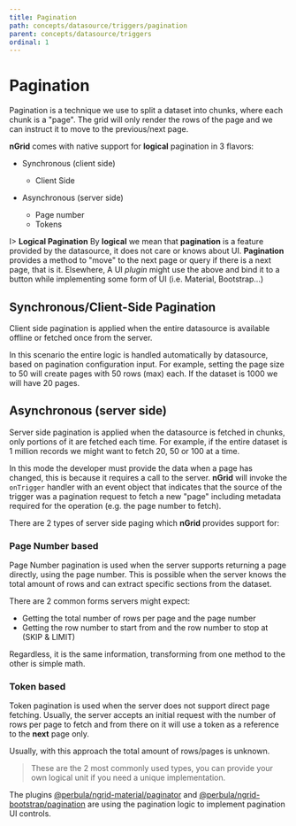 ```yaml
---
title: Pagination
path: concepts/datasource/triggers/pagination
parent: concepts/datasource/triggers
ordinal: 1
---
```

# Pagination

Pagination is a technique we use to split a dataset into chunks, where each chunk is a "page".
The grid will only render the rows of the page and we can instruct it to move to the previous/next page.

**nGrid** comes with native support for **logical** pagination in 3 flavors:

- Synchronous (client side)
  - Client Side

- Asynchronous (server side)
  - Page number
  - Tokens

I> **Logical Pagination**
By **logical** we mean that **pagination** is a feature provided by the datasource, it does not care or knows about UI.
**Pagination** provides a method to "move" to the next page or query if there is a next page, that is it.
Elsewhere, A UI *plugin* might use the above and bind it to a button while implementing some form of UI (i.e. Material, Bootstrap...)

## Synchronous/Client-Side Pagination

Client side pagination is applied when the entire datasource is available offline or fetched once from the server.

In this scenario the entire logic is handled automatically by datasource, based on pagination configuration input.
For example, setting the page size to 50 will create pages with 50 rows (max) each. If the dataset is 1000 we will have 20 pages.

## Asynchronous (server side)

Server side pagination is applied when the datasource is fetched in chunks, only portions of it are fetched each time.
For example, if the entire dataset is 1 million records we might want to fetch 20, 50 or 100 at a time.

In this mode the developer must provide the data when a page has changed, this is because it requires a call to the server.
**nGrid** will invoke the `onTrigger` handler with an event object that indicates that the source of the trigger was a pagination
request to fetch a new "page" including metadata required for the operation (e.g. the page number to fetch).

There are 2 types of server side paging which **nGrid** provides support for:

### Page Number based

Page Number pagination is used when the server supports returning a page directly, using the page number.
This is possible when the server knows the total amount of rows and can extract specific sections from the dataset.

There are 2 common forms servers might expect:

- Getting the total number of rows per page and the page number
- Getting the row number to start from and the row number to stop at (SKIP & LIMIT)

Regardless, it is the same information, transforming from one method to the other is simple math.

### Token based

Token pagination is used when the server does not support direct page fetching.
Usually, the server accepts an initial request with the number of rows per page to fetch and from there on
it will use a token as a reference to the **next** page only.

Usually, with this approach the total amount of rows/pages is unknown.

> These are the 2 most commonly used types, you can provide your own logical unit if you need a unique implementation.

The plugins [@perbula/ngrid-material/paginator](../../../../plugins/ngrid-material/pagination) and [@perbula/ngrid-bootstrap/pagination](../../../../plugins/ngrid-bootstrap/pagination) are using the pagination logic to implement pagination UI controls.
